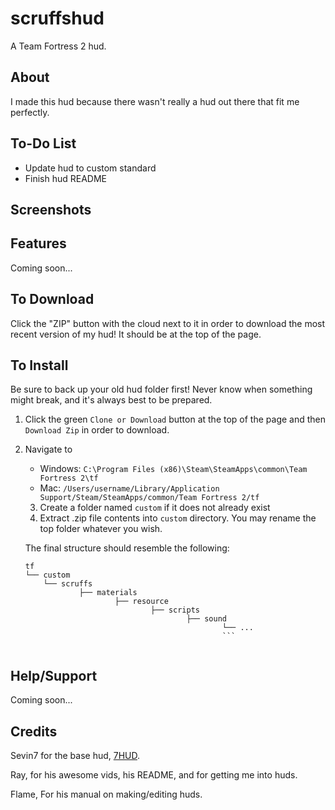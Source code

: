 scruffshud
=======

A Team Fortress 2 hud.

About
--------

I made this hud because there wasn't really a hud out there that fit me perfectly.

To-Do List
--------

* Update hud to custom standard
* Finish hud README

Screenshots
--------


Features
--------
 
 Coming soon...
 
To Download
--------
 
 Click the "ZIP" button with the cloud next to it in order to download the most recent version of my hud! It should be at the top of the page. 
 
To Install
--------
 
 Be sure to back up your old hud folder first! Never know when something might break, and it's always best to be prepared.
 
 1. Click the green `Clone or Download` button at the top of the page and then `Download Zip` in order to download.
 2. Navigate to 
    * Windows: `C:\Program Files (x86)\Steam\SteamApps\common\Team Fortress 2\tf`
	* Mac:     `/Users/username/Library/Application Support/Steam/SteamApps/common/Team Fortress 2/tf`
	3. Create a folder named `custom` if it does not already exist
	4. Extract .zip file contents into `custom` directory. You may rename the top folder whatever you wish.
	
	The final structure should resemble the following:
	```
	tf
	└── custom
	    └── scruffs
	            ├── materials
	                    ├── resource
	                            ├── scripts
	                                    ├── sound
	                                            └── ...
	                                            ```


Help/Support
--------

Coming soon...

Credits
--------

Sevin7 for the base hud, <a href="https://github.com/Sevin7/7HUD">7HUD</a>.

Ray, for his awesome vids, his README, and for getting me into huds.

Flame, For his manual on making/editing huds.